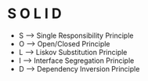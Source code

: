 # S O L I D

- S --> Single Responsibility Principle
- O --> Open/Closed Principle
- L --> Liskov Substitution Principle
- I --> Interface Segregation Principle
- D --> Dependency Inversion Principle
